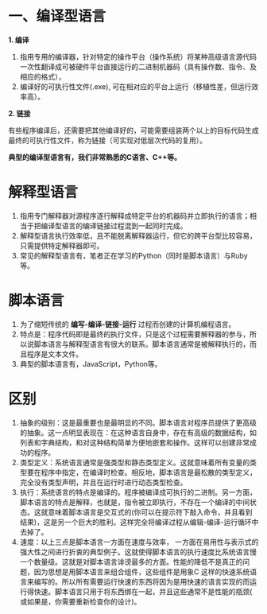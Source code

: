 # 一、编译型语言
**1. 编译**
1. 指用专用的编译器，针对特定的操作平台（操作系统）将某种高级语言源代码一次性翻译成可被硬件平台直接运行的二进制机器码（具有操作数、指令、及相应的格式），
2. 编译好的可执行性文件(.exe), 可在相对应的平台上运行（移植性差，但运行效率高）。

**2. 链接**

有些程序编译后，还需要把其他编译好的，可能需要组装两个以上的目标代码生成最终的可执行性文件，称为链接（可实现对低层次代码的复用）。

**典型的编译型语言有，我们非常熟悉的C语言、C++等。**

# 解释型语言
1. 指用专门解释器对源程序逐行解释成特定平台的机器码并立即执行的语言；相当于把编译型语言的编译链接过程混到一起同时完成。
2. 解释型语言执行效率低，且不能脱离解释器运行，但它的跨平台型比较容易，只需提供特定解释器即可。
3. 常见的解释型语言有，笔者正在学习的Python（同时是脚本语言）与Ruby等。

# 脚本语言
1. 为了缩短传统的 **编写-编译-链接-运行** 过程而创建的计算机编程语言。
2. 特点是：程序代码即是最终的执行文件，只是这个过程需要解释器的参与，所以说脚本语言与解释型语言有很大的联系。脚本语言通常是被解释执行的，而且程序是文本文件。
3. 典型的脚本语言有，JavaScript，Python等。

# 区别
1. 抽象的级别：这是最重要也是最明显的不同。脚本语言对程序员提供了更高级的抽象。这一点明显表现在：在这种语言自身中，存在有高级的数据结构，如列表和字典结构，和对这种结构简单方便地嵌套和操作。这样可以创建非常成功的程序。
2. 类型定义：系统语言通常是强类型和静态类型定义。这就意味着所有变量的类型要在程序中指定，在编译时检查。相反地，脚本语言是最松散的类型定义，完全没有类型声明，并且在运行时进行动态类型检查。
3. 执行：系统语言的特点是编译的。程序被编译成可执行的二进制。另一方面，脚本语言的特点是解释，也就是，指令被立即执行，不存在一个编译的中间状态。这就意味着脚本语言是交互式的(你可以在提示符下敲入命令，并且看到结果)，这是另一个巨大的胜利。这样完全将编译过程从编辑-编译-运行循环中去掉了。
4. 速度：以上三点是脚本语言一方面在速度与效率， 一方面在易用性与表示式的强大性之间进行折衷的典型例子。这就使得脚本语言的执行速度比系统语言慢一个数量级。这就是对脚本语言诽谤最多的方面。性能的降低不是真正的问题，因为思想是用脚本语言来组合组件，这些组件是用象C 这样的快速系统语言来编写的。所以所有需要运行快速的东西将因为是用快速的语言实现的而运行得快速。脚本语言只用于将东西绑在一起，并且这些通常不是性能的瓶颈( 或如果是，你需要重新检查你的设计)。
